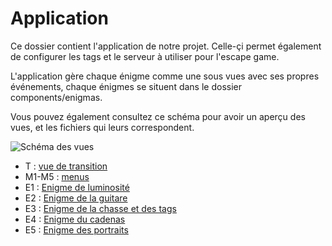 # Application

Ce dossier contient l'application de notre projet.
Celle-çi permet également de configurer les tags et le serveur à utiliser pour l'escape game.

L'application gère chaque énigme comme une sous vues avec ses propres événements, chaque énigmes se situent dans le dossier components/enigmas.

Vous pouvez également consultez ce schéma pour avoir un aperçu des vues, et les fichiers qui leurs correspondent.

![Schéma des vues](./schéma.png)

- T : [vue de transition](https://github.com/CuadrosNicolas/ICreate2019-1/raw/master/SM_ART/components/breathingView.js)
- M1-M5 : [menus](https://github.com/CuadrosNicolas/ICreate2019-1/raw/master/SM_ART/menuView.js)
- E1 : [Enigme de luminosité](https://github.com/CuadrosNicolas/ICreate2019-1/raw/master/SM_ART/components/enigmas/lumenView.js)
- E2 : [Enigme de la guitare](https://github.com/CuadrosNicolas/ICreate2019-1/raw/master/SM_ART/components/enigmas/guitarView.js)
- E3 : [Enigme de la chasse et des tags](https://github.com/CuadrosNicolas/ICreate2019-1/raw/master/SM_ART/components/enigmas/fillingCircleView.js)
- E4 : [Enigme du cadenas](https://github.com/CuadrosNicolas/ICreate2019-1/raw/master/SM_ART/components/enigmas/soundView.js)
- E5 : [Enigme des portraits](https://github.com/CuadrosNicolas/ICreate2019-1/raw/master/SM_ART/components/enigmas/swaperView.js)